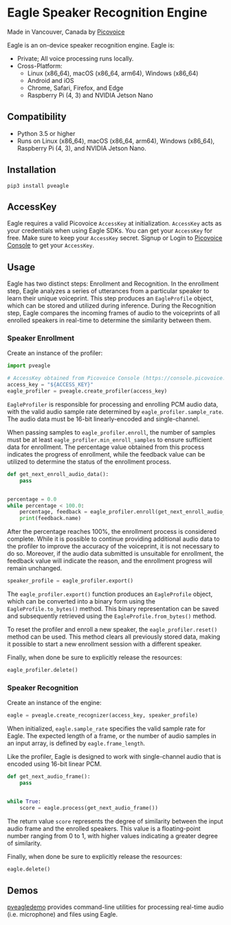 # Eagle Speaker Recognition Engine

Made in Vancouver, Canada by [Picovoice](https://picovoice.ai)

Eagle is an on-device speaker recognition engine. Eagle is:

- Private; All voice processing runs locally.
- Cross-Platform:
    - Linux (x86_64), macOS (x86_64, arm64), Windows (x86_64)
    - Android and iOS
    - Chrome, Safari, Firefox, and Edge
    - Raspberry Pi (4, 3) and NVIDIA Jetson Nano

## Compatibility

- Python 3.5 or higher
- Runs on Linux (x86_64), macOS (x86_64, arm64), Windows (x86_64), Raspberry Pi (4, 3), and NVIDIA Jetson Nano.

## Installation

```console
pip3 install pveagle
```

## AccessKey

Eagle requires a valid Picovoice `AccessKey` at initialization. `AccessKey` acts as your credentials when using Eagle
SDKs. You can get your `AccessKey` for free. Make sure to keep your `AccessKey` secret.
Signup or Login to [Picovoice Console](https://console.picovoice.ai/) to get your `AccessKey`.

## Usage

Eagle has two distinct steps: Enrollment and Recognition. In the enrollment step, Eagle analyzes a series of
utterances from a particular speaker to learn their unique voiceprint. This step produces an `EagleProfile` object,
which can be stored and utilized during inference. During the Recognition step, Eagle compares the incoming frames of
audio to the voiceprints of all enrolled speakers in real-time to determine the similarity between them.

### Speaker Enrollment

Create an instance of the profiler:

```python
import pveagle

# AccessKey obtained from Picovoice Console (https://console.picovoice.ai/)
access_key = "${ACCESS_KEY}"
eagle_profiler = pveagle.create_profiler(access_key)
```

`EagleProfiler` is responsible for processing and enrolling PCM audio data, with the valid audio sample rate determined
by `eagle_profiler.sample_rate`. The audio data must be 16-bit linearly-encoded and single-channel.

When passing samples to `eagle_profiler.enroll`, the number of samples must be at
least `eagle_profiler.min_enroll_samples` to ensure sufficient data for enrollment. The percentage value
obtained from this process indicates the progress of enrollment, while the feedback value can be utilized to determine
the status of the enrollment process.

```python
def get_next_enroll_audio_data():
    pass


percentage = 0.0
while percentage < 100.0:
    percentage, feedback = eagle_profiler.enroll(get_next_enroll_audio_data())
    print(feedback.name)
```

After the percentage reaches 100%, the enrollment process is considered complete. While it is possible to continue
providing additional audio data to the profiler to improve the accuracy of the voiceprint, it is not necessary to do so.
Moreover, if the audio data submitted is unsuitable for enrollment, the feedback value will indicate the reason, and the
enrollment progress will remain unchanged.

```python
speaker_profile = eagle_profiler.export()
```

The `eagle_profiler.export()` function produces an `EagleProfile` object, which can be converted into a binary form
using the `EagleProfile.to_bytes()` method. This binary representation can be saved and subsequently retrieved using
the `EagleProfile.from_bytes()` method.

To reset the profiler and enroll a new speaker, the `eagle_profiler.reset()` method can be used. This method clears all
previously stored data, making it possible to start a new enrollment session with a different speaker.

Finally, when done be sure to explicitly release the resources:

```python
eagle_profiler.delete()
```

### Speaker Recognition

Create an instance of the engine:

```python
eagle = pveagle.create_recognizer(access_key, speaker_profile)
```

When initialized, `eagle.sample_rate` specifies the valid sample rate for Eagle. The expected length of a frame, or the
number of audio samples in an input array, is defined by `eagle.frame_length`.

Like the profiler, Eagle is designed to work with single-channel audio that is encoded using 16-bit linear PCM.

```python
def get_next_audio_frame():
    pass


while True:
    score = eagle.process(get_next_audio_frame())
```

The return value `score` represents the degree of similarity between the input audio frame and the enrolled speakers.
This value is a floating-point number ranging from 0 to 1, with higher values indicating a greater degree of similarity.

Finally, when done be sure to explicitly release the resources:

```python
eagle.delete()
```

## Demos

[pveagledemo](https://pypi.org/project/pveagledemo/) provides command-line utilities for processing real-time
audio (i.e. microphone) and files using Eagle.